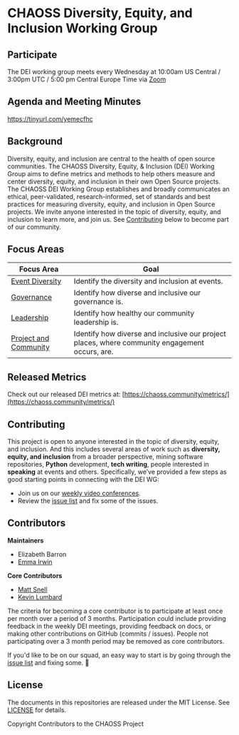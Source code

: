 # CHAOSS Diversity, Equity, and Inclusion Working Group

## Participate 

The DEI working group meets every Wednesday at 10:00am US Central / 3:00pm UTC / 5:00 pm Central Europe Time via [Zoom](https://zoom.us/j/4998687533)

## Agenda and Meeting Minutes
https://tinyurl.com/yemecfhc

## Background

Diversity, equity, and inclusion are central to the health of open source communities. The CHAOSS Diversity, Equity, & Inclusion (DEI) Working Group aims to define metrics and methods to help others measure and center diversity, equity, and inclusion in their own Open Source projects. The CHAOSS DEI Working Group establishes and broadly communicates an ethical, peer-validated, research-informed, set of standards and best practices for measuring diversity, equity, and inclusion in Open Source projects. We invite anyone interested in the topic of diversity, equity, and inclusion to learn more, and join us. See [Contributing](#contributing) below to become part of our community.

## Focus Areas

| Focus Area | Goal |
| --- | --- |
|[Event Diversity](./focus-areas/event-diversity/) | Identify the diversity and inclusion at events. |
|[Governance](./focus-areas/governance/) | Identify how diverse and inclusive our governance is.|
|[Leadership](./focus-areas/leadership/) | Identify how healthy our community leadership is.|
|[Project and Community](./focus-areas/project-and-community/) | Identify how diverse and inclusive our project places, where community engagement occurs, are.|

## Released Metrics

Check out our released DEI metrics at: [https://chaoss.community/metrics/](https://chaoss.community/metrics/)

## Contributing

This project is open to anyone interested in the topic of diversity, equity, and inclusion. And this includes several areas of work such as **diversity, equity, and inclusion** from a broader perspective, mining software repositories, **Python** development,
**tech writing**, people interested in **speaking** at events and others. Specifically, we’ve provided a few steps as good starting points in connecting with the DEI WG:

- Join us on our [weekly video conferences](https://chaoss.community/chaoss-calendar/). 
- Review the [issue list](https://github.com/chaoss/wg-diversity-inclusion/issues) and fix some of the issues.

## Contributors

**Maintainers**

- Elizabeth Barron
- [Emma Irwin](https://github.com/emmairwin)

**Core Contributors**

- [Matt Snell](https://github.com/Nebrethar)
- [Kevin Lumbard](https://github.com/klumb)

The criteria for becoming a core contributor is to participate at least once per month over a period of 3 months.
Participation could include providing feedback in the weekly DEI meetings, providing feedback on docs, or making other contributions on GitHub (commits / issues). People not participating over a 3 month period may be removed as core contributors.

If you'd like to be on our squad, an easy way to start is by going through the
[issue list](https://github.com/chaoss/wg-diversity-inclusion/issues) and fixing some. :tada:


## License

The documents in this repositories are released under the MIT License. See [LICENSE](https://github.com/chaoss/wg-diversity-inclusion/blob/master/LICENSE) for details.

Copyright Contributors to the CHAOSS Project

